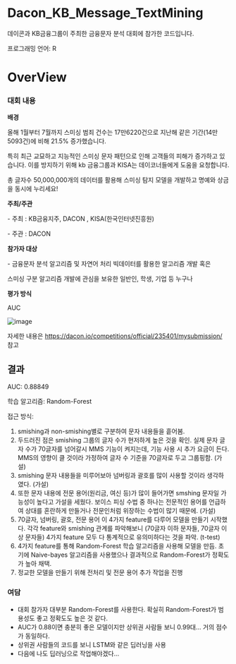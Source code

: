 # Dacon_KB_Message_TextMining
데이콘과 KB금융그룹이 주최한 금융문자 분석 대회에 참가한 코드입니다.

프로그래밍 언어: R



 # OverView



### 대회 내용

**배경**

올해 1월부터 7월까지 스미싱 범죄 건수는 17만6220건으로 지난해 같은 기간(14만5093건)에 비해 21.5% 증가했습니다.

특히 최근 교묘하고 지능적인 스미싱 문자 패턴으로 인해 고객들의 피해가 증가하고 있습니다. 이를 방지하기 위해 kb 금융그룹과 KISA는 데이코너들에게 도움을 요청합니다.



총 글자수 50,000,000개의 데이터를 활용해 스미싱 탐지 모델을 개발하고 명예와 상금을 동시에 누리세요!



**주최/주관**

\- 주최 : KB금융지주, DACON , KISA(한국인터넷진흥원)

\- 주관 : DACON

 

**참가자 대상**

\- 금융문자 분석 알고리즘 및 자연어 처리 빅데이터를 활용한 알고리즘 개발 혹은

스미싱 구분 알고리즘 개발에 관심을 보유한 일반인, 학생, 기업 등 누구나



**평가 방식**

 AUC

![image](https://user-images.githubusercontent.com/27941099/83461069-c5e50800-a4a2-11ea-8e2e-629b7b02f78e.png)

자세한 내용은 https://dacon.io/competitions/official/235401/mysubmission/ 참고

### 

## 결과

AUC: 0.88849



학습 알고리즘: Random-Forest



접근 방식: 

1. smishing과 non-smishing별로 구분하여 문자 내용들을 흩어봄.
2. 두드러진 점은 smishing 그룹의 글자 수가 현저하게 높은 것을 확인. 실제 문자 글자 수가 70글자를 넘어갈시 MMS 기능이 켜지는데, 기능 사용 시 추가 요금이 든다. MMS의 영향이 클 것이라 가정하여 글자 수 기준을 70글자로 두고 그룹핑함. (가설)
3. smishing 문자 내용들을 미루어보아 넘버링과 괄호를 많이 사용할 것이라 생각하였다. (가설)
4. 또한 문자 내용에 전문 용어(원리금, 여신 등)가 많이 들어가면 smshing 문자일 가능성이 높다고 가설을 세웠다. 보이스 피싱 수법 중 하나는 전문적인 용어를 언급하여 상대를 혼란하게 만들거나 전문인처럼 위장하는 수법이 많기 때문에. (가설)
5. 70글자, 넘버링, 괄호, 전문 용어  이 4가지 feature를 다루어 모델을 만들기 시작했다. 각각  feature와 smishing 관계를 파악해보니 (70글자 이하 문자들, 70글자 이상 문자들) 4가지 feature 모두 다 통계적으로 유의미하다는 것을 파악. (t-test)
6. 4가지 feature를 통해 Random-Forest 학습 알고리즘을 사용해 모델을 만듬. 초기에 Naive-bayes 알고리즘을 사용했으나 결과적으로 Random-Forest가 정확도가 높아 채택.
7. 정교한 모델을 만들기 위해 전처리 및 전문 용어 추가 작업을 진행



### 여담

- 대회 참가자 대부분 Random-Forest를 사용한다. 확실히 Random-Forest가 범용성도 좋고 정확도도 높은 것 같다. 
- AUC가 0.88이면 충분히 좋은 모델이지만 상위권 사람들 보니 0.99대... 거의 점수가 동일하다.
- 상위권 사람들의 코드를 보니 LSTM와 같은 딥러닝을 사용
- 다음에 나도 딥러닝으로 작업해야겠다...

